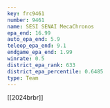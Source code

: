```yaml
---
key: frc9461
number: 9461
name: SESI SENAI MecaChronos
epa_end: 16.99
auto_epa_end: 5.9
teleop_epa_end: 9.1
endgame_epa_end: 1.99
winrate: 0.5
district_epa_rank: 633
district_epa_percentile: 0.6485
type: Team
---
```

[[2024brbr]]
